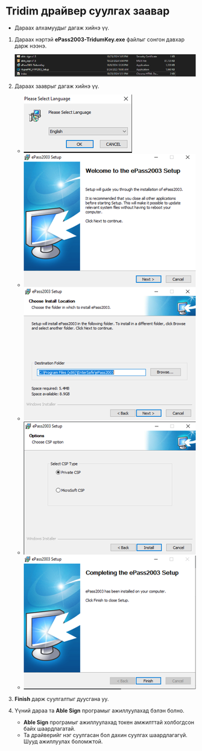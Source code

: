 # Tridim драйвер суулгах заавар

- Дараах алхамуудыг дагаж хийнэ үү.

1. Дараах нэртэй **ePass2003-TridumKey.exe** файлыг сонгон давхар дарж нээнэ.

   ![Able Sign](img/folder_windows.png)

2. Дараах зааврыг дагаж хийнэ үү.

   - ![Process 1](img/tridium_install1_windows.png)
   - ![Process 2](img/tridium_install2_windows.png)
   - ![Process 3](img/tridium_install3_windows.png)
   - ![Process 4](img/tridium_install4_windows.png)
   - ![Process 5](img/tridium_install5_windows.png)

3. **Finish** дарж суулгалтыг дуусгана уу.

4. Үүний дараа та **Able Sign** програмыг ажиллуулахад бэлэн болно.
   - **Able Sign** програмыг ажиллуулахад токен амжилттай холбогдсон байх шаардлагатай.
   - Та драйверийг нэг суулгасан бол дахин суулгах шаардлагагүй. Шууд ажиллуулах боломжтой.
